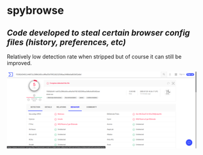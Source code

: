 # spybrowse
## *Code developed to steal certain browser config files (history, preferences, etc)*

Relatively low detection rate when stripped but of course it can still be improved.

![](/imgs/img.png)
